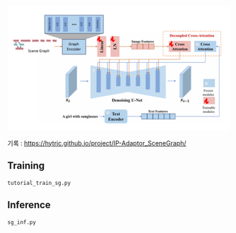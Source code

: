 ![model](model.png)

기록 : https://hytric.github.io/project/IP-Adaptor_SceneGraph/

## Training

`tutorial_train_sg.py`

## Inference

`sg_inf.py`